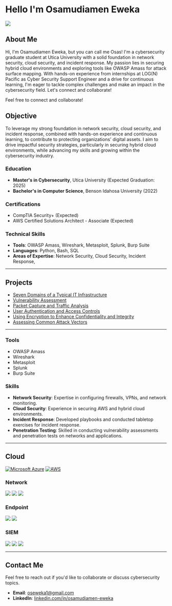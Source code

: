 # Hello I'm Osamudiamen Eweka 
<a href="https://www.linkedin.com/in/osamudiamen-eweka-85b3b3261/"><img src="https://img.shields.io/badge/-LinkedIn-0072b1?&style=for-the-badge&logo=linkedin&logoColor=white" /></a>
## About Me
Hi, I'm Osamudiamen Eweka, but you can call me Osas! I'm a cybersecurity graduate student at Utica University with a solid foundation in network security, cloud security, and incident response. My passion lies in securing hybrid cloud environments and exploring tools like OWASP Amass for attack surface mapping. With hands-on experience from internships at LOG(N) Pacific as Cyber Security Support Engineer and a drive for continuous learning, I'm eager to tackle complex challenges and make an impact in the cybersecurity field. Let's connect and collaborate!

Feel free to connect and collaborate!

## Objective
To leverage my strong foundation in network security, cloud security, and incident response, combined with hands-on experience and continuous learning, to contribute to protecting organizations' digital assets. I aim to drive impactful security strategies, particularly in securing hybrid cloud environments, while advancing my skills and growing within the cybersecurity industry.


### Education
- **Master's in Cybersecurity**, Utica University (Expected Graduation: 2025)
- **Bachelor's in Computer Science**, Benson Idahosa University (2022)

### Certifications
- CompTIA Security+ (Expected)
- AWS Certified Solutions Architect - Associate (Expected)

### Technical Skills
- **Tools**: OWASP Amass, Wireshark, Metasploit, Splunk, Burp Suite
- **Languages**: Python, Bash, SQL
- **Areas of Expertise**: Network Security, Cloud Security, Incident Response, 

---

## Projects
- [Seven Domains of a Typical IT Infrastructure](https://github.com/Eweka01/-Seven-Domains-of-a-Typical-IT-Infrastructure-/tree/main)
- [Vulnerability Assessment](https://github.com/Eweka01/Performing-a-Vulnerability-Assessment/tree/main)
- [Packet Capture and Traffic Analysis](https://github.com/Eweka01/Performing-Packet-Capture-and-Traffic-Analysis/tree/main)
- [User Authentication and Access Controls](https://github.com/Eweka01/Applying-User-Authentication-and-Access-Controls/tree/main)
- [Using Encryption to Enhance Confidentiality and Integrity](https://github.com/Eweka01/Using-Encryption-to-Enhance-Confidentiality-and-Integrity)
- [Assessing Common Attack Vectors](https://github.com/Eweka01/Assessing-Common-Attack-Vectors/tree/main)

---
### Tools
- OWASP Amass
- Wireshark
- Metasploit
- Splunk
- Burp Suite

### Skills
- **Network Security**: Expertise in configuring firewalls, VPNs, and network monitoring.
- **Cloud Security**: Experience in securing AWS and hybrid cloud environments.
- **Incident Response**: Developed playbooks and conducted tabletop exercises for incident response.
- **Penetration Testing**: Skilled in conducting vulnerability assessments and penetration tests on networks and applications.

---

## Cloud

[![Microsoft Azure](https://img.shields.io/badge/Microsoft_Azure-0089D6?style=for-the-badge&logo=microsoft-azure&logoColor=white)](https://learn.microsoft.com/en-us/azure/)
[![AWS](https://img.shields.io/badge/Amazon_AWS-232F3E?style=for-the-badge&logo=amazon-aws&logoColor=white)](https://aws.amazon.com/)

### Network
<div>
    <img src="https://img.shields.io/badge/-Wireshark-1679A7?&style=for-the-badge&logo=Wireshark&logoColor=white" />
    <img src="https://img.shields.io/badge/-Suricata-EF3B2D?&style=for-the-badge&logo=Suricata&logoColor=white" />
    <img src="https://img.shields.io/badge/-Zeek-777BB4?&style=for-the-badge&logo=Zeek&logoColor=white" />
</div>

### Endpoint
<div>
    <img src="https://img.shields.io/badge/-Microsoft_Defender_for_Endpoint-00A4EF?&style=for-the-badge&logo=Microsoft&logoColor=white" />
    <img src="https://img.shields.io/badge/-Velociraptor-4B275F?&style=for-the-badge&logo=Velociraptor&logoColor=white" />
</div>

### SIEM
<div>
    <img src="https://img.shields.io/badge/-Microsoft_Sentinel-0078D4?&style=for-the-badge&logo=Microsoft&logoColor=white" />
    <img src="https://img.shields.io/badge/-Splunk-000000?&style=for-the-badge&logo=Splunk&logoColor=white" />
    <img src="https://img.shields.io/badge/-Elastic-005571?&style=for-the-badge&logo=Elastic&logoColor=white" />
</div>

---

## Contact Me
Feel free to reach out if you'd like to collaborate or discuss cybersecurity topics.

- **Email**: oseweka1@gmail.com
- **LinkedIn**: [linkedin.com/in/osamudiamen-eweka](https://www.linkedin.com/in/osamudiamen-eweka-85b3b3261/)
